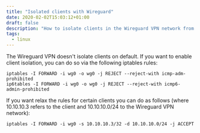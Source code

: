 ```yaml
---
title: "Isolated clients with Wireguard"
date: 2020-02-02T15:03:12+01:00
draft: false
description: "How to isolate clients in the Wireguard VPN network from each other"
tags:
  - linux
---
```


The Wireguard VPN doesn't isolate clients on default. If you want to enable client isolation, you can do so via the following iptables rules:

```
iptables -I FORWARD -i wg0 -o wg0 -j REJECT --reject-with icmp-adm-prohibited
ip6tables -I FORWARD -i wg0 -o wg0 -j REJECT --reject-with icmp6-admin-prohibited
```

If you want relax the rules for certain clients you can do as follows (where 10.10.10.3 refers to the client and 10.10.10.0/24 to the Wireguard VPN network):

```
iptables -I FORWARD -i wg0 -s 10.10.10.3/32 -d 10.10.10.0/24 -j ACCEPT
```
